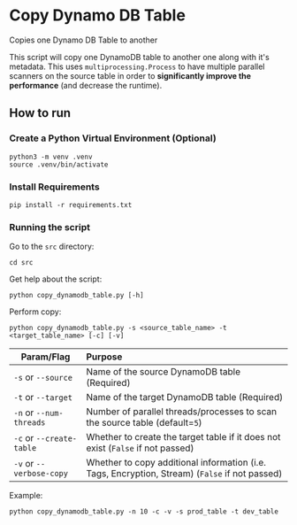 # Copy Dynamo DB Table
Copies one Dynamo DB Table to another

This script will copy one DynamoDB table to another one along with it's metadata.
This uses `multiprocessing.Process` to have multiple parallel scanners on the source table in order to
**significantly improve the performance** (and decrease the runtime).

## How to run

### Create a Python Virtual Environment (Optional)

```shell script
python3 -m venv .venv
source .venv/bin/activate
```

### Install Requirements

```shell script
pip install -r requirements.txt
```

### Running the script

Go to the `src` directory:
```shell script
cd src
```

Get help about the script:
```shell script
python copy_dynamodb_table.py [-h]
```

Perform copy:
```shell script
python copy_dynamodb_table.py -s <source_table_name> -t <target_table_name> [-c] [-v]
```

**Param/Flag** | **Purpose** |
| ------------- |:-------------|
| `-s` or `--source` | Name of the source DynamoDB table (Required) |
| `-t` or `--target` | Name of the target DynamoDB table (Required) |
| `-n` or `--num-threads` | Number of parallel threads/processes to scan the source table (default=`5`) |
| `-c` or `--create-table` | Whether to create the target table if it does not exist (`False` if not passed) |
| `-v` or `--verbose-copy` | Whether to copy additional information (i.e. Tags, Encryption, Stream) (`False` if not passed) |

Example:

```shell script
python copy_dynamodb_table.py -n 10 -c -v -s prod_table -t dev_table
```

